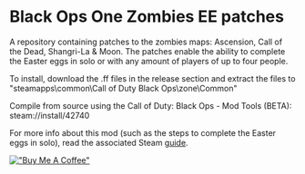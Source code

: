 # Black Ops One Zombies EE patches
A repository containing patches to the zombies maps: Ascension, Call of the Dead, Shangri-La &amp; Moon. The patches enable the ability to complete the Easter eggs in solo or with any amount of players of up to four people.

To install, download the .ff files in the release section and extract the files to "steamapps\common\Call of Duty Black Ops\zone\Common"

Compile from source using the Call of Duty: Black Ops - Mod Tools (BETA): steam://install/42740

For more info about this mod (such as the steps to complete the Easter eggs in solo), read the associated Steam [guide](https://steamcommunity.com/sharedfiles/filedetails/?id=3041320930).

[!["Buy Me A Coffee"](https://www.buymeacoffee.com/assets/img/custom_images/orange_img.png)](https://www.buymeacoffee.com/reubenukgb)
